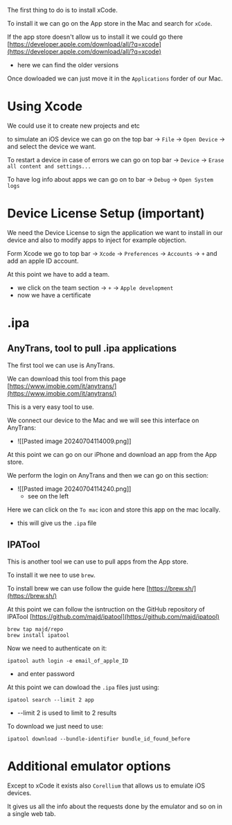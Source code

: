The first thing to do is to install xCode.


To install it we can go on the App store in the Mac and search for `xCode`.

If the app store doesn't allow us to install it we could go there [https://developer.apple.com/download/all/?q=xcode](https://developer.apple.com/download/all/?q=xcode)
- here we can find the older versions

Once dowloaded we can just move it in the `Applications` forder of our Mac.


# Using Xcode
We could use it to create new projects and etc 


to simulate an iOS device we can go on the top bar ->  `File` ->  `Open Device` -> and select the device we want.

To restart a device in case of errors we can go on top bar -> `Device` -> `Erase all content and settings...`

To have log info about apps we can go on to bar -> `Debug` -> `Open System logs`



# Device License Setup (important)

We need the Device License to sign the application we want to install in our device and also to modify apps to inject for example objection.

Form Xcode we go to  top bar -> `Xcode` -> `Preferences` -> `Accounts` -> `+` and add an apple ID account.


At this point we have to add a team.
- we click on the team section -> `+` -> `Apple development` 
- now we have a certificate 


# .ipa 

## AnyTrans, tool to pull .ipa applications

The first tool we can use is AnyTrans.


We can download this tool from this page [https://www.imobie.com/it/anytrans/](https://www.imobie.com/it/anytrans/)

This is a very easy tool to use.

We connect our device to the Mac and we will see this interface on AnyTrans:
- ![[Pasted image 20240704114009.png]]



At this point we can go on our iPhone and download an app from the App store.

We perform the login on AnyTrans and then we can go on this section:
- ![[Pasted image 20240704114240.png]]
	- see on the left

Here we can click on the `To mac` icon and store this app on the mac locally.
- this will give us the `.ipa` file

## IPATool
This is another tool we can use to pull apps from the App store.

To install it we nee to use `brew`.

To install brew we can use follow the guide here [https://brew.sh/](https://brew.sh/)


At this point we can follow the isntruction on the GitHub repository of IPATool [https://github.com/majd/ipatool](https://github.com/majd/ipatool)
```shell
brew tap majd/repo
brew install ipatool
```

Now we need to authenticate on it:
```shell
ipatool auth login -e email_of_apple_ID
```
- and enter password


At this point we can dowload the `.ipa` files just using:
```shell
ipatool search --limit 2 app
```
- --limit 2 is used to limit to 2 results

To download we just need to use:
```shell
ipatool download --bundle-identifier bundle_id_found_before
```




# Additional emulator options
Except to xCode it exists also `Corellium` that allows us to emulate iOS devices.

It gives us all the info about the requests done by the emulator and so on in a single web tab.








